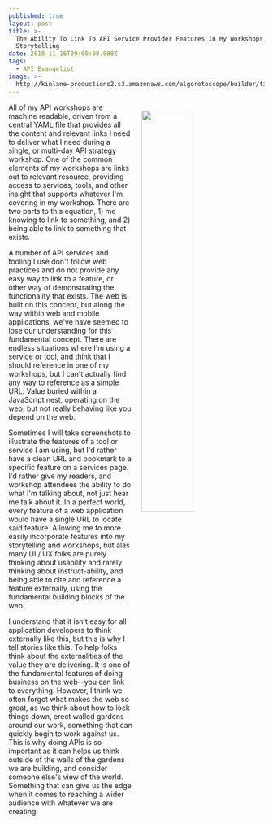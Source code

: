 ```yaml
---
published: true
layout: post
title: >-
  The Ability To Link To API Service Provider Features In My Workshops And
  Storytelling
date: 2018-11-16T09:00:00.000Z
tags:
  - API Evangelist
image: >-
  http://kinlane-productions2.s3.amazonaws.com/algorotoscope/builder/filtered/109_201_800_500_0_max_0_-5_-5.jpg
---
```

<p><img src="{{ page.image }}" width="45%" align="right" style="padding: 15px;" /></p>All of my API workshops are machine readable, driven from a central YAML file that provides all the content and relevant links I need to deliver what I need during a single, or multi-day API strategy workshop. One of the common elements of my workshops are links out to relevant resource, providing access to services, tools, and other insight that supports whatever I'm covering in my workshop. There are two parts to this equation, 1) me knowing to link to something, and 2) being able to link to something that exists.

A number of API services and tooling I use don't follow web practices and do not provide any easy way to link to a feature, or other way of demonstrating the functionality that exists. The web is built on this concept, but along the way within web and mobile applications, we've have seemed to lose our understanding for this fundamental concept. There are endless situations where I'm using a service or tool, and think that I should reference in one of my workshops, but I can't actually find any way to reference as a simple URL. Value buried within a JavaScript nest, operating on the web, but not really behaving like you depend on the web.

Sometimes I will take screenshots to illustrate the features of a tool or service I am using, but I'd rather have a clean URL and bookmark to a specific feature on a services page. I'd rather give my readers, and workshop attendees the ability to do what I'm talking about, not just hear me talk about it. In a perfect world, every feature of a web application would have a single URL to locate said feature. Allowing me to more easily incorporate features into my storytelling and workshops, but alas many UI / UX folks are purely thinking about usability and rarely thinking about instruct-ability, and being able to cite and reference a feature externally, using the fundamental building blocks of the web.

I understand that it isn't easy for all application developers to think externally like this, but this is why I tell stories like this. To help folks think about the externalities of the value they are delivering. It is one of the fundamental features of doing business on the web--you can link to everything. However, I think we often forgot what makes the web so great, as we think about how to lock things down, erect walled gardens around our work, something that can quickly begin to work against us. This is why doing APIs is so important as it can helps us think outside of the walls of the gardens we are building, and consider someone else's view of the world. Something that can give us the edge when it comes to reaching a wider audience with whatever we are creating.
